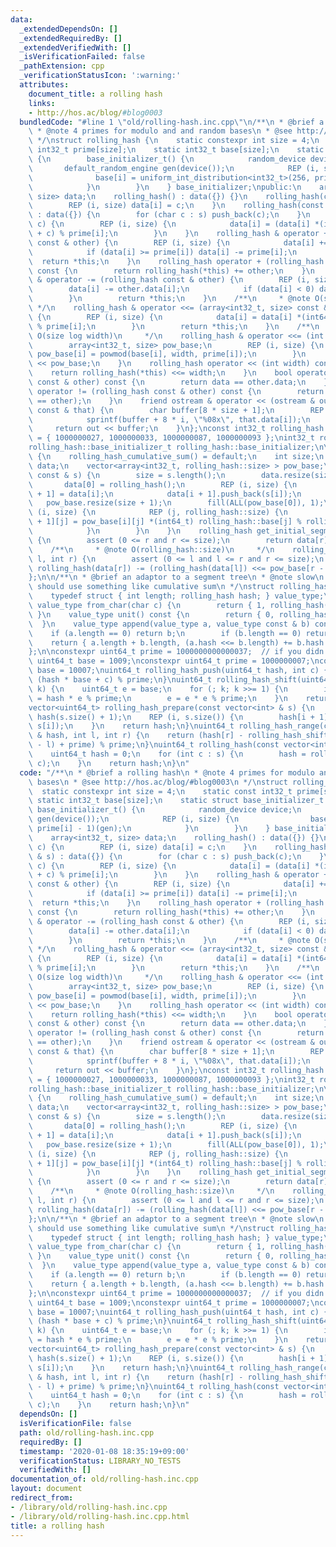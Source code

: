```yaml
---
data:
  _extendedDependsOn: []
  _extendedRequiredBy: []
  _extendedVerifiedWith: []
  _isVerificationFailed: false
  _pathExtension: cpp
  _verificationStatusIcon: ':warning:'
  attributes:
    document_title: a rolling hash
    links:
    - http://hos.ac/blog/#blog0003
  bundledCode: "#line 1 \"old/rolling-hash.inc.cpp\"\n/**\n * @brief a rolling hash\n\
    \ * @note 4 primes for modulo and and random bases\n * @see http://hos.ac/blog/#blog0003\n\
    \ */\nstruct rolling_hash {\n    static constexpr int size = 4;\n    static const\
    \ int32_t prime[size];\n    static int32_t base[size];\n    static struct base_initializer_t\
    \ {\n        base_initializer_t() {\n            random_device device;\n     \
    \       default_random_engine gen(device());\n            REP (i, size) {\n  \
    \              base[i] = uniform_int_distribution<int32_t>(256, prime[i] - 1)(gen);\n\
    \            }\n        }\n    } base_initializer;\npublic:\n    array<int32_t,\
    \ size> data;\n    rolling_hash() : data({}) {}\n    rolling_hash(char c) {\n\
    \        REP (i, size) data[i] = c;\n    }\n    rolling_hash(const string & s)\
    \ : data({}) {\n        for (char c : s) push_back(c);\n    }\n    void push_back(char\
    \ c) {\n        REP (i, size) {\n            data[i] = (data[i] *(int64_t) base[i]\
    \ + c) % prime[i];\n        }\n    }\n    rolling_hash & operator += (rolling_hash\
    \ const & other) {\n        REP (i, size) {\n            data[i] += other.data[i];\n\
    \            if (data[i] >= prime[i]) data[i] -= prime[i];\n        }\n      \
    \  return *this;\n    }\n    rolling_hash operator + (rolling_hash const & other)\
    \ const {\n        return rolling_hash(*this) += other;\n    }\n    rolling_hash\
    \ & operator -= (rolling_hash const & other) {\n        REP (i, size) {\n    \
    \        data[i] -= other.data[i];\n            if (data[i] < 0) data[i] += prime[i];\n\
    \        }\n        return *this;\n    }\n    /**\n     * @note O(size)\n    \
    \ */\n    rolling_hash & operator <<= (array<int32_t, size> const & pow_base)\
    \ {\n        REP (i, size) {\n            data[i] = data[i] *(int64_t) pow_base[i]\
    \ % prime[i];\n        }\n        return *this;\n    }\n    /**\n     * @note\
    \ O(size log width)\n     */\n    rolling_hash & operator <<= (int width) {\n\
    \        array<int32_t, size> pow_base;\n        REP (i, size) {\n           \
    \ pow_base[i] = powmod(base[i], width, prime[i]);\n        }\n        return *this\
    \ << pow_base;\n    }\n    rolling_hash operator << (int width) const {\n    \
    \    return rolling_hash(*this) <<= width;\n    }\n    bool operator == (rolling_hash\
    \ const & other) const {\n        return data == other.data;\n    }\n    bool\
    \ operator != (rolling_hash const & other) const {\n        return not (*this\
    \ == other);\n    }\n    friend ostream & operator << (ostream & out, rolling_hash\
    \ const & that) {\n        char buffer[8 * size + 1];\n        REP (i, size) {\n\
    \            sprintf(buffer + 8 * i, \"%08x\", that.data[i]);\n        }\n   \
    \     return out << buffer;\n    }\n};\nconst int32_t rolling_hash::prime[size]\
    \ = { 1000000027, 1000000033, 1000000087, 1000000093 };\nint32_t rolling_hash::base[size];\n\
    rolling_hash::base_initializer_t rolling_hash::base_initializer;\n\nstruct rolling_hash_cumulative_sum\
    \ {\n    rolling_hash_cumulative_sum() = default;\n    int size;\n    vector<rolling_hash>\
    \ data;\n    vector<array<int32_t, rolling_hash::size> > pow_base;\n    rolling_hash_cumulative_sum(string\
    \ const & s) {\n        size = s.length();\n        data.resize(size + 1);\n \
    \       data[0] = rolling_hash();\n        REP (i, size) {\n            data[i\
    \ + 1] = data[i];\n            data[i + 1].push_back(s[i]);\n        }\n     \
    \   pow_base.resize(size + 1);\n        fill(ALL(pow_base[0]), 1);\n        REP\
    \ (i, size) {\n            REP (j, rolling_hash::size) {\n                pow_base[i\
    \ + 1][j] = pow_base[i][j] *(int64_t) rolling_hash::base[j] % rolling_hash::prime[j];\n\
    \            }\n        }\n    }\n    rolling_hash get_initial_segment(int r)\
    \ {\n        assert (0 <= r and r <= size);\n        return data[r];\n    }\n\
    \    /**\n     * @note O(rolling_hash::size)\n     */\n    rolling_hash get_range(int\
    \ l, int r) {\n        assert (0 <= l and l <= r and r <= size);\n        return\
    \ rolling_hash(data[r]) -= (rolling_hash(data[l]) <<= pow_base[r - l]);\n    }\n\
    };\n\n/**\n * @brief an adaptor to a segment tree\n * @note slow\n * @note you\
    \ should use something like cumulative sum\n */\nstruct rolling_hash_monoid {\n\
    \    typedef struct { int length; rolling_hash hash; } value_type;\n    static\
    \ value_type from_char(char c) {\n        return { 1, rolling_hash(c) };\n   \
    \ }\n    value_type unit() const {\n        return { 0, rolling_hash() };\n  \
    \  }\n    value_type append(value_type a, value_type const & b) const {\n    \
    \    if (a.length == 0) return b;\n        if (b.length == 0) return a;\n    \
    \    return { a.length + b.length, (a.hash <<= b.length) += b.hash };\n    }\n\
    };\n\nconstexpr uint64_t prime = 1000000000000037;  // if you didn't shift\nconstexpr\
    \ uint64_t base = 1009;\nconstexpr uint64_t prime = 1000000007;\nconstexpr uint64_t\
    \ base = 10007;\nuint64_t rolling_hash_push(uint64_t hash, int c) {\n    return\
    \ (hash * base + c) % prime;\n}\nuint64_t rolling_hash_shift(uint64_t hash, int\
    \ k) {\n    uint64_t e = base;\n    for (; k; k >>= 1) {\n        if (k & 1) hash\
    \ = hash * e % prime;\n        e = e * e % prime;\n    }\n    return hash;\n}\n\
    vector<uint64_t> rolling_hash_prepare(const vector<int> & s) {\n    vector<uint64_t>\
    \ hash(s.size() + 1);\n    REP (i, s.size()) {\n        hash[i + 1] = rolling_hash_push(hash[i],\
    \ s[i]);\n    }\n    return hash;\n}\nuint64_t rolling_hash_range(const vector<uint64_t>\
    \ & hash, int l, int r) {\n    return (hash[r] - rolling_hash_shift(hash[l], r\
    \ - l) + prime) % prime;\n}\nuint64_t rolling_hash(const vector<int> & s) {\n\
    \    uint64_t hash = 0;\n    for (int c : s) {\n        hash = rolling_hash_push(hash,\
    \ c);\n    }\n    return hash;\n}\n"
  code: "/**\n * @brief a rolling hash\n * @note 4 primes for modulo and and random\
    \ bases\n * @see http://hos.ac/blog/#blog0003\n */\nstruct rolling_hash {\n  \
    \  static constexpr int size = 4;\n    static const int32_t prime[size];\n   \
    \ static int32_t base[size];\n    static struct base_initializer_t {\n       \
    \ base_initializer_t() {\n            random_device device;\n            default_random_engine\
    \ gen(device());\n            REP (i, size) {\n                base[i] = uniform_int_distribution<int32_t>(256,\
    \ prime[i] - 1)(gen);\n            }\n        }\n    } base_initializer;\npublic:\n\
    \    array<int32_t, size> data;\n    rolling_hash() : data({}) {}\n    rolling_hash(char\
    \ c) {\n        REP (i, size) data[i] = c;\n    }\n    rolling_hash(const string\
    \ & s) : data({}) {\n        for (char c : s) push_back(c);\n    }\n    void push_back(char\
    \ c) {\n        REP (i, size) {\n            data[i] = (data[i] *(int64_t) base[i]\
    \ + c) % prime[i];\n        }\n    }\n    rolling_hash & operator += (rolling_hash\
    \ const & other) {\n        REP (i, size) {\n            data[i] += other.data[i];\n\
    \            if (data[i] >= prime[i]) data[i] -= prime[i];\n        }\n      \
    \  return *this;\n    }\n    rolling_hash operator + (rolling_hash const & other)\
    \ const {\n        return rolling_hash(*this) += other;\n    }\n    rolling_hash\
    \ & operator -= (rolling_hash const & other) {\n        REP (i, size) {\n    \
    \        data[i] -= other.data[i];\n            if (data[i] < 0) data[i] += prime[i];\n\
    \        }\n        return *this;\n    }\n    /**\n     * @note O(size)\n    \
    \ */\n    rolling_hash & operator <<= (array<int32_t, size> const & pow_base)\
    \ {\n        REP (i, size) {\n            data[i] = data[i] *(int64_t) pow_base[i]\
    \ % prime[i];\n        }\n        return *this;\n    }\n    /**\n     * @note\
    \ O(size log width)\n     */\n    rolling_hash & operator <<= (int width) {\n\
    \        array<int32_t, size> pow_base;\n        REP (i, size) {\n           \
    \ pow_base[i] = powmod(base[i], width, prime[i]);\n        }\n        return *this\
    \ << pow_base;\n    }\n    rolling_hash operator << (int width) const {\n    \
    \    return rolling_hash(*this) <<= width;\n    }\n    bool operator == (rolling_hash\
    \ const & other) const {\n        return data == other.data;\n    }\n    bool\
    \ operator != (rolling_hash const & other) const {\n        return not (*this\
    \ == other);\n    }\n    friend ostream & operator << (ostream & out, rolling_hash\
    \ const & that) {\n        char buffer[8 * size + 1];\n        REP (i, size) {\n\
    \            sprintf(buffer + 8 * i, \"%08x\", that.data[i]);\n        }\n   \
    \     return out << buffer;\n    }\n};\nconst int32_t rolling_hash::prime[size]\
    \ = { 1000000027, 1000000033, 1000000087, 1000000093 };\nint32_t rolling_hash::base[size];\n\
    rolling_hash::base_initializer_t rolling_hash::base_initializer;\n\nstruct rolling_hash_cumulative_sum\
    \ {\n    rolling_hash_cumulative_sum() = default;\n    int size;\n    vector<rolling_hash>\
    \ data;\n    vector<array<int32_t, rolling_hash::size> > pow_base;\n    rolling_hash_cumulative_sum(string\
    \ const & s) {\n        size = s.length();\n        data.resize(size + 1);\n \
    \       data[0] = rolling_hash();\n        REP (i, size) {\n            data[i\
    \ + 1] = data[i];\n            data[i + 1].push_back(s[i]);\n        }\n     \
    \   pow_base.resize(size + 1);\n        fill(ALL(pow_base[0]), 1);\n        REP\
    \ (i, size) {\n            REP (j, rolling_hash::size) {\n                pow_base[i\
    \ + 1][j] = pow_base[i][j] *(int64_t) rolling_hash::base[j] % rolling_hash::prime[j];\n\
    \            }\n        }\n    }\n    rolling_hash get_initial_segment(int r)\
    \ {\n        assert (0 <= r and r <= size);\n        return data[r];\n    }\n\
    \    /**\n     * @note O(rolling_hash::size)\n     */\n    rolling_hash get_range(int\
    \ l, int r) {\n        assert (0 <= l and l <= r and r <= size);\n        return\
    \ rolling_hash(data[r]) -= (rolling_hash(data[l]) <<= pow_base[r - l]);\n    }\n\
    };\n\n/**\n * @brief an adaptor to a segment tree\n * @note slow\n * @note you\
    \ should use something like cumulative sum\n */\nstruct rolling_hash_monoid {\n\
    \    typedef struct { int length; rolling_hash hash; } value_type;\n    static\
    \ value_type from_char(char c) {\n        return { 1, rolling_hash(c) };\n   \
    \ }\n    value_type unit() const {\n        return { 0, rolling_hash() };\n  \
    \  }\n    value_type append(value_type a, value_type const & b) const {\n    \
    \    if (a.length == 0) return b;\n        if (b.length == 0) return a;\n    \
    \    return { a.length + b.length, (a.hash <<= b.length) += b.hash };\n    }\n\
    };\n\nconstexpr uint64_t prime = 1000000000000037;  // if you didn't shift\nconstexpr\
    \ uint64_t base = 1009;\nconstexpr uint64_t prime = 1000000007;\nconstexpr uint64_t\
    \ base = 10007;\nuint64_t rolling_hash_push(uint64_t hash, int c) {\n    return\
    \ (hash * base + c) % prime;\n}\nuint64_t rolling_hash_shift(uint64_t hash, int\
    \ k) {\n    uint64_t e = base;\n    for (; k; k >>= 1) {\n        if (k & 1) hash\
    \ = hash * e % prime;\n        e = e * e % prime;\n    }\n    return hash;\n}\n\
    vector<uint64_t> rolling_hash_prepare(const vector<int> & s) {\n    vector<uint64_t>\
    \ hash(s.size() + 1);\n    REP (i, s.size()) {\n        hash[i + 1] = rolling_hash_push(hash[i],\
    \ s[i]);\n    }\n    return hash;\n}\nuint64_t rolling_hash_range(const vector<uint64_t>\
    \ & hash, int l, int r) {\n    return (hash[r] - rolling_hash_shift(hash[l], r\
    \ - l) + prime) % prime;\n}\nuint64_t rolling_hash(const vector<int> & s) {\n\
    \    uint64_t hash = 0;\n    for (int c : s) {\n        hash = rolling_hash_push(hash,\
    \ c);\n    }\n    return hash;\n}\n"
  dependsOn: []
  isVerificationFile: false
  path: old/rolling-hash.inc.cpp
  requiredBy: []
  timestamp: '2020-01-08 18:35:19+09:00'
  verificationStatus: LIBRARY_NO_TESTS
  verifiedWith: []
documentation_of: old/rolling-hash.inc.cpp
layout: document
redirect_from:
- /library/old/rolling-hash.inc.cpp
- /library/old/rolling-hash.inc.cpp.html
title: a rolling hash
---
```

